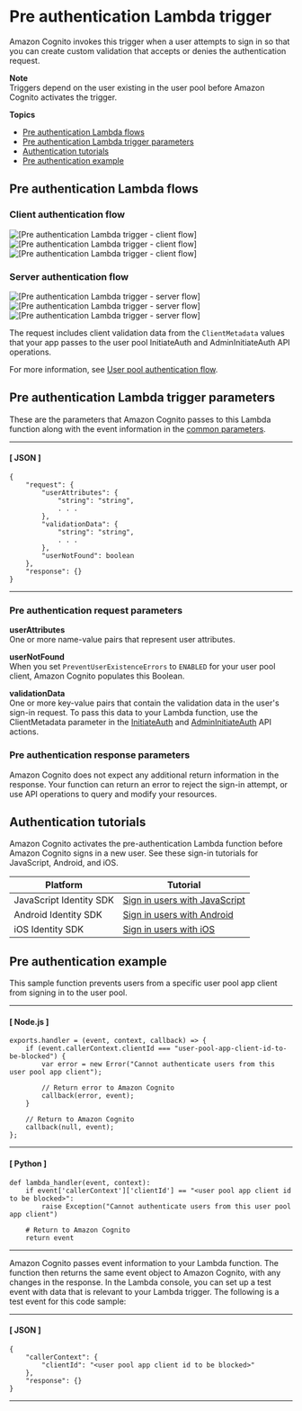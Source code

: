 # Pre authentication Lambda trigger<a name="user-pool-lambda-pre-authentication"></a>

Amazon Cognito invokes this trigger when a user attempts to sign in so that you can create custom validation that accepts or denies the authentication request\.

**Note**  
Triggers depend on the user existing in the user pool before Amazon Cognito activates the trigger\.

**Topics**
+ [Pre authentication Lambda flows](#user-pool-lambda-pre-authentication-flows)
+ [Pre authentication Lambda trigger parameters](#cognito-user-pools-lambda-trigger-syntax-pre-auth)
+ [Authentication tutorials](#aws-lambda-triggers-pre-authentication-tutorials)
+ [Pre authentication example](#aws-lambda-triggers-pre-authentication-example)

## Pre authentication Lambda flows<a name="user-pool-lambda-pre-authentication-flows"></a>

### Client authentication flow<a name="user-pool-lambda-pre-authentication-1"></a>

![\[Pre authentication Lambda trigger - client flow\]](http://docs.aws.amazon.com/cognito/latest/developerguide/)![\[Pre authentication Lambda trigger - client flow\]](http://docs.aws.amazon.com/cognito/latest/developerguide/)![\[Pre authentication Lambda trigger - client flow\]](http://docs.aws.amazon.com/cognito/latest/developerguide/)

### Server authentication flow<a name="user-pool-lambda-pre-authentication-2"></a>

![\[Pre authentication Lambda trigger - server flow\]](http://docs.aws.amazon.com/cognito/latest/developerguide/)![\[Pre authentication Lambda trigger - server flow\]](http://docs.aws.amazon.com/cognito/latest/developerguide/)![\[Pre authentication Lambda trigger - server flow\]](http://docs.aws.amazon.com/cognito/latest/developerguide/)

The request includes client validation data from the `ClientMetadata` values that your app passes to the user pool InitiateAuth and AdminInitiateAuth API operations\.

For more information, see [User pool authentication flow](amazon-cognito-user-pools-authentication-flow.md)\.

## Pre authentication Lambda trigger parameters<a name="cognito-user-pools-lambda-trigger-syntax-pre-auth"></a>

These are the parameters that Amazon Cognito passes to this Lambda function along with the event information in the [common parameters](https://docs.aws.amazon.com/cognito/latest/developerguide/cognito-user-identity-pools-working-with-aws-lambda-triggers.html#cognito-user-pools-lambda-trigger-syntax-shared)\.

------
#### [ JSON ]

```
{
    "request": {
        "userAttributes": {
            "string": "string",
            . . .
        },
        "validationData": {
            "string": "string",
            . . .
        },
        "userNotFound": boolean
    },
    "response": {}
}
```

------

### Pre authentication request parameters<a name="cognito-user-pools-lambda-trigger-syntax-pre-auth-request"></a>

**userAttributes**  
One or more name\-value pairs that represent user attributes\.

**userNotFound**  
When you set `PreventUserExistenceErrors` to `ENABLED` for your user pool client, Amazon Cognito populates this Boolean\.

**validationData**  
One or more key\-value pairs that contain the validation data in the user's sign\-in request\. To pass this data to your Lambda function, use the ClientMetadata parameter in the [InitiateAuth](https://docs.aws.amazon.com/cognito-user-identity-pools/latest/APIReference/API_.html) and [AdminInitiateAuth](https://docs.aws.amazon.com/cognito-user-identity-pools/latest/APIReference/API_AdminInitiateAuth.html) API actions\.

### Pre authentication response parameters<a name="cognito-user-pools-lambda-trigger-syntax-pre-auth-response"></a>

Amazon Cognito does not expect any additional return information in the response\. Your function can return an error to reject the sign\-in attempt, or use API operations to query and modify your resources\.

## Authentication tutorials<a name="aws-lambda-triggers-pre-authentication-tutorials"></a>

Amazon Cognito activates the pre\-authentication Lambda function before Amazon Cognito signs in a new user\. See these sign\-in tutorials for JavaScript, Android, and iOS\.


| Platform | Tutorial | 
| --- | --- | 
| JavaScript Identity SDK | [Sign in users with JavaScript](https://docs.aws.amazon.com/cognito/latest/developerguide/tutorial-integrating-user-pools-javascript.html#tutorial-integrating-user-pools-user-sign-in-javascript) | 
| Android Identity SDK | [Sign in users with Android](https://docs.aws.amazon.com/cognito/latest/developerguide/tutorial-integrating-user-pools-android.html#tutorial-integrating-user-pools-user-sign-in-android) | 
| iOS Identity SDK | [Sign in users with iOS](https://docs.aws.amazon.com/cognito/latest/developerguide/tutorial-integrating-user-pools-ios.html#tutorial-integrating-user-pools-authenticate-users-ios) | 

## Pre authentication example<a name="aws-lambda-triggers-pre-authentication-example"></a>

 This sample function prevents users from a specific user pool app client from signing in to the user pool\. 

------
#### [ Node\.js ]

```
exports.handler = (event, context, callback) => {
    if (event.callerContext.clientId === "user-pool-app-client-id-to-be-blocked") {
        var error = new Error("Cannot authenticate users from this user pool app client");

        // Return error to Amazon Cognito
        callback(error, event);
    }

    // Return to Amazon Cognito
    callback(null, event);
};
```

------
#### [ Python ]

```
def lambda_handler(event, context):
    if event['callerContext']['clientId'] == "<user pool app client id to be blocked>":
        raise Exception("Cannot authenticate users from this user pool app client")

    # Return to Amazon Cognito
    return event
```

------

Amazon Cognito passes event information to your Lambda function\. The function then returns the same event object to Amazon Cognito, with any changes in the response\. In the Lambda console, you can set up a test event with data that is relevant to your Lambda trigger\. The following is a test event for this code sample: 

------
#### [ JSON ]

```
{
    "callerContext": {
        "clientId": "<user pool app client id to be blocked>"
    },
    "response": {}
}
```

------